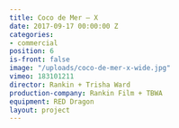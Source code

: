```yaml
---
title: Coco de Mer — X
date: 2017-09-17 00:00:00 Z
categories:
- commercial
position: 6
is-front: false
image: "/uploads/coco-de-mer-x-wide.jpg"
vimeo: 183101211
director: Rankin + Trisha Ward
production-company: Rankin Film + TBWA
equipment: RED Dragon
layout: project
---
```


